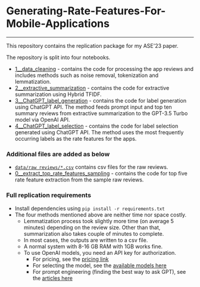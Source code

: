 # Generating-Rate-Features-For-Mobile-Applications
---

This repository contains the replication package for my ASE'23 paper. 

The repository is split into four notebooks.

- [1__data_cleaning](code/data_cleaning.ipynb) - contains the code for processing the app reviews and includes methods such as noise removal, tokenization and lemmatization.
- [2__extractive_summarization](code/extractive_summarization.ipynb) - contains the code for extractive summarization using Hybrid TFIDF.
- [3__ChatGPT_label_generation](code/ChatGPT_label_generation.ipynb) - contains the code for label generation using ChatGPT API. 
The method feeds prompt input  and top ten summary reviews from extractive summarization to the GPT-3.5 Turbo model via OpenAI API.
- [4__ChatGPT_label_selection](code/ChatGPT_label_selection.ipynb) - contains the code for label selection generated using ChatGPT API. 
The method uses the most frequently occurring labels as the rate features for the apps.

### Additional files are added as below
- [`data/raw reviews/*.csv`](data/raw%20reviews) contains csv files for the raw reviews.
- [0__extract_top_rate_features_sampling](code/extract_top_rate_features_sampling.ipynb) - contains the code for top five rate feature extraction from the sample raw reviews.

### Full replication requirements
- Install dependencies using `pip install -r requirements.txt`
- The four methods mentioned above are neither time nor space costly. 
  - Lemmatization process took slightly more time (on average 5 minutes) depending on the review size. Other than that, summarization also takes couple of minutes to complete. 
  - In most cases, the outputs are written to a csv file. 
  - A normal system with 8-16 GB RAM with 1GB works fine.
  - To use OpenAI models, you need an API key for authorization. 
    - For pricing, see the [pricing link](https://openai.com/pricing)
    - For selecting the model, see the [available models here](https://platform.openai.com/docs/models)
    - For prompt engineering (finding the best way to ask GPT), see the [articles here](https://help.openai.com/en/articles/6654000-best-practices-for-prompt-engineering-with-openai-api)
   
